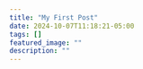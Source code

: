 ```yaml
---
title: "My First Post"
date: 2024-10-07T11:18:21-05:00
tags: []
featured_image: ""
description: ""
---
```

